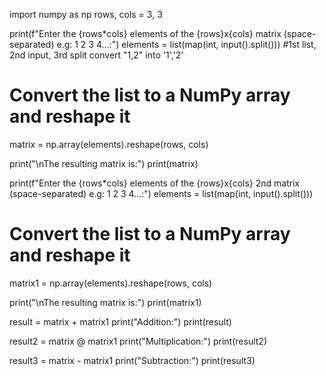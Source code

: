 import numpy as np
rows, cols = 3, 3

print(f"Enter the {rows*cols} elements of the {rows}x{cols} matrix (space-separated) e.g: 1 2 3 4...:")
elements = list(map(int, input().split())) #1st list, 2nd input, 3rd split convert "1,2" into '1','2'

# Convert the list to a NumPy array and reshape it
matrix = np.array(elements).reshape(rows, cols)

print("\nThe resulting matrix is:")
print(matrix)


print(f"Enter the {rows*cols} elements of the {rows}x{cols} 2nd matrix (space-separated) e.g: 1 2 3 4...:")
elements = list(map(int, input().split()))

# Convert the list to a NumPy array and reshape it
matrix1 = np.array(elements).reshape(rows, cols)

print("\nThe resulting matrix is:")
print(matrix1)

result = matrix + matrix1
print("Addition:")
print(result)

result2 = matrix @ matrix1
print("Multiplication:")
print(result2)

result3 = matrix - matrix1
print("Subtraction:")
print(result3)







